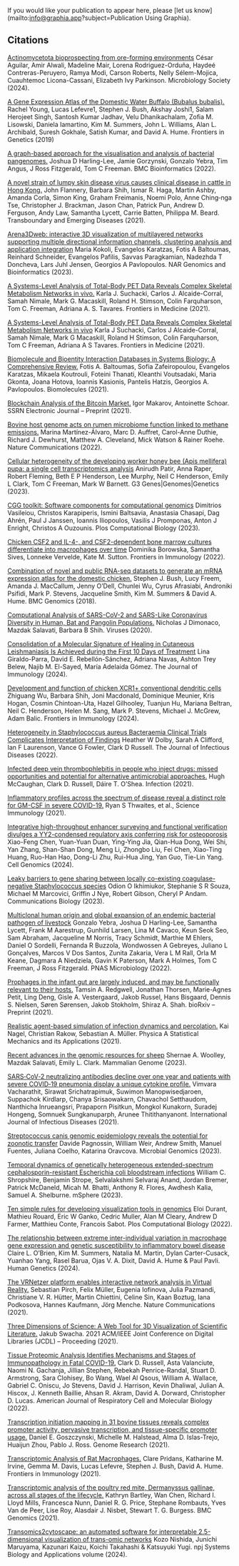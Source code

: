 If you would like your publication to appear here, please [let us know](mailto:info@graphia.app?subject=Publication Using Graphia).

## **Citations**

[Actinomycetota bioprospecting from ore-forming environments](https://www.microbiologyresearch.org/content/journal/mgen/10.1099/mgen.0.001253) César Aguilar, Amir Alwali, Madeline Mair, Lorena Rodriguez-Orduña, Haydeé Contreras-Peruyero, Ramya Modi, Carson Roberts, Nelly Sélem-Mojica, Cuauhtemoc Licona-Cassani, Elizabeth Ivy Parkinson. Microbiology Society (2024).

[A Gene Expression Atlas of the Domestic Water Buffalo (Bubalus bubalis).](https://www.frontiersin.org/articles/10.3389/fgene.2019.00668/full) Rachel Young, Lucas Lefevre1, Stephen J. Bush, Akshay Joshi1, Salam Herojeet Singh, Santosh Kumar Jadhav, Velu Dhanikachalam, Zofia M. Lisowski, Daniela Iamartino, Kim M. Summers, John L. Williams, Alan L. Archibald, Suresh Gokhale, Satish Kumar, and David A. Hume. Frontiers in Genetics (2019)

[A graph-based approach for the visualisation and analysis of bacterial pangenomes.](https://bmcbioinformatics.biomedcentral.com/articles/10.1186/s12859-022-04898-2) Joshua D Harling-Lee, Jamie Gorzynski, Gonzalo Yebra, Tim Angus, J Ross Fitzgerald, Tom C Freeman. BMC Bioinformatics (2022).

[A novel strain of lumpy skin disease virus causes clinical disease in cattle in Hong Kong.](https://onlinelibrary.wiley.com/doi/10.1111/tbed.14304) John Flannery, Barbara Shih, Ismar R. Haga, Martin Ashby, Amanda Corla, Simon King, Graham Freimanis, Noemi Polo, Anne Ching‐nga Tse, Christopher J. Brackman, Jason Chan, Patrick Pun, Andrew D. Ferguson, Andy Law, Samantha Lycett, Carrie Batten, Philippa M. Beard. Transboundary and Emerging Diseases (2021).

[Arena3Dweb: interactive 3D visualization of multilayered networks supporting multiple directional information channels, clustering analysis and application integration](https://academic.oup.com/nargab/article/5/2/lqad053/7185857?login=false) Maria Kokoli, Evangelos Karatzas, Fotis A Baltoumas, Reinhard Schneider, Evangelos Pafilis, Savvas Paragkamian, Nadezhda T Doncheva, Lars Juhl Jensen, Georgios A Pavlopoulos. NAR Genomics and Bioinformatics (2023).

[A Systems-Level Analysis of Total-Body PET Data Reveals Complex Skeletal Metabolism Networks in vivo.](https://www.frontiersin.org/articles/10.3389/fmed.2021.740615/full) Karla J. Suchacki, Carlos J. Alcaide-Corral, Samah Nimale, Mark G. Macaskill, Roland H. Stimson, Colin Farquharson, Tom C. Freeman, Adriana A. S. Tavares. Frontiers in Medicine (2021).

[A Systems-Level Analysis of Total-Body PET Data Reveals Complex Skeletal Metabolism Networks in vivo](https://www.frontiersin.org/journals/medicine/articles/10.3389/fmed.2021.740615/full) Karla J Suchacki, Carlos J Alcaide-Corral, Samah Nimale, Mark G Macaskill, Roland H Stimson, Colin Farquharson, Tom C Freeman, Adriana A S Tavares. Frontiers in Medicine (2021).

[Biomolecule and Bioentity Interaction Databases in Systems Biology: A Comprehensive Review.](https://www.mdpi.com/2218-273X/11/8/1245) Fotis A. Baltoumas, Sofia Zafeiropoulou, Evangelos Karatzas, Mikaela Koutrouli, Foteini Thanati, Kleanthi Voutsadaki, Maria Gkonta, Joana Hotova, Ioannis Kasionis, Pantelis Hatzis, Georgios A. Pavlopoulos. Biomolecules (2021).

[Blockchain Analysis of the Bitcoin Market.](https://papers.ssrn.com/sol3/papers.cfm?abstract_id=3942181) Igor Makarov, Antoinette Schoar. SSRN Electronic Journal – Preprint (2021).

[Bovine host genome acts on rumen microbiome function linked to methane emissions.](https://www.nature.com/articles/s42003-022-03293-0) Marina Martínez-Álvaro, Marc D. Auffret, Carol-Anne Duthie, Richard J. Dewhurst, Matthew A. Cleveland, Mick Watson & Rainer Roehe. Nature Communications (2022).

[Cellular heterogeneity of the developing worker honey bee (Apis mellifera) pupa: a single cell transcriptomics analysis](https://academic.oup.com/g3journal/article/13/10/jkad178/7238037) Anirudh Patir, Anna Raper, Robert Fleming, Beth E P Henderson, Lee Murphy, Neil C Henderson, Emily L Clark, Tom C Freeman, Mark W Barnett. G3 Genes\|Genomes\|Genetics (2023).

[CGG toolkit: Software components for computational genomics](https://journals.plos.org/ploscompbiol/article?id=10.1371/journal.pcbi.1011498) Dimitrios Vasileiou, Christos Karapiperis, Ismini Baltsavia, Anastasia Chasapi, Dag Ahrén, Paul J Janssen, Ioannis Iliopoulos, Vasilis J Promponas, Anton J Enright, Christos A Ouzounis. Plos Computational Biology (2023).

[Chicken CSF2 and IL-4-, and CSF2-dependent bone marrow cultures differentiate into macrophages over time](https://www.frontiersin.org/journals/immunology/articles/10.3389/fimmu.2022.1064084/full) Dominika Borowska, Samantha Sives, Lonneke Vervelde, Kate M. Sutton. Frontiers in Immunology (2022).

[Combination of novel and public RNA-seq datasets to generate an mRNA expression atlas for the domestic chicken.](https://bmcgenomics.biomedcentral.com/articles/10.1186/s12864-018-4972-7) Stephen J. Bush, Lucy Freem, Amanda J. MacCallum, Jenny O’Dell, Chunlei Wu, Cyrus Afrasiabi, Androniki Psifidi, Mark P. Stevens, Jacqueline Smith, Kim M. Summers & David A. Hume. BMC Genomics (2018).

[Computational Analysis of SARS-CoV-2 and SARS-Like Coronavirus Diversity in Human, Bat and Pangolin Populations.](https://pubmed.ncbi.nlm.nih.gov/33396801/) Nicholas J Dimonaco, Mazdak Salavati, Barbara B Shih. Viruses (2020).

[Consolidation of a Molecular Signature of Healing in Cutaneous Leishmaniasis Is Achieved during the First 10 Days of Treatment](https://journals.aai.org/jimmunol/article-abstract/212/5/894/266619/Consolidation-of-a-Molecular-Signature-of-Healing) Lina Giraldo-Parra, David E. Rebellón-Sánchez, Adriana Navas, Ashton Trey Belew, Najib M. El-Sayed, María Adelaida Gómez. The Journal of Immunology (2024).

[Development and function of chicken XCR1+ conventional dendritic cells](https://www.frontiersin.org/journals/immunology/articles/10.3389/fimmu.2023.1273661/full) Zhiguang Wu, Barbara Shih, Joni Macdonald, Dominique Meunier, Kris Hogan, Cosmin Chintoan-Uta, Hazel Gilhooley, Tuanjun Hu, Mariana Beltran, Neil C. Henderson, Helen M. Sang, Mark P. Stevens, Michael J. McGrew, Adam Balic. Frontiers in Immunology (2024).

[Heterogeneity in Staphylococcus aureus Bacteraemia Clinical Trials Complicates Interpretation of Findings](https://academic.oup.com/jid/article/226/4/723/6593971) Heather W Dolby, Sarah A Clifford, Ian F Laurenson, Vance G Fowler, Clark D Russell. The Journal of Infectious Diseases (2022).

[Infected deep vein thrombophlebitis in people who inject drugs: missed opportunities and potential for alternative antimicrobial approaches.](https://pubmed.ncbi.nlm.nih.gov/34727367/) Hugh McCaughan, Clark D. Russell, Dáire T. O’Shea. Infection (2021).

[Inflammatory profiles across the spectrum of disease reveal a distinct role for GM-CSF in severe COVID-19.](https://www.science.org/doi/10.1126/sciimmunol.abg9873) Ryan S Thwaites, et al., Science Immunology (2021).

[Integrative high-throughput enhancer surveying and functional verification divulges a YY2-condensed regulatory axis conferring risk for osteoporosis](https://www.cell.com/cell-genomics/fulltext/S2666-979X%2824%2900028-4) Xiao-Feng Chen, Yuan-Yuan Duan, Ying-Ying Jia, Qian-Hua Dong, Wei Shi, Yan Zhang, Shan-Shan Dong, Meng Li, Zhongbo Liu, Fei Chen, Xiao-Ting Huang, Ruo-Han Hao, Dong-Li Zhu, Rui-Hua Jing, Yan Guo, Tie-Lin Yang. Cell Genomics (2024).

[Leaky barriers to gene sharing between locally co-existing coagulase-negative Staphylococcus species](https://www.nature.com/articles/s42003-023-04877-0) Odion O Ikhimiukor, Stephanie S R Souza, Michael M Marcovici, Griffin J Nye, Robert Gibson, Cheryl P Andam. Communications Biology (2023).

[Multiclonal human origin and global expansion of an endemic bacterial pathogen of livestock](https://www.pnas.org/doi/10.1073/pnas.2211217119) Gonzalo Yebra, Joshua D Harling-Lee, Samantha Lycett, Frank M Aarestrup, Gunhild Larsen, Lina M Cavaco, Keun Seok Seo, Sam Abraham, Jacqueline M Norris, Tracy Schmidt, Marthie M Ehlers, Daniel O Sordelli, Fernanda R Buzzola, Wondwossen A Gebreyes, Juliano L Gonçalves, Marcos V Dos Santos, Zunita Zakaria, Vera L M Rall, Orla M Keane, Dagmara A Niedziela, Gavin K Paterson, Mark A Holmes, Tom C Freeman, J Ross Fitzgerald. PNAS Microbiology (2022).

[Prophages in the infant gut are largely induced, and may be functionally relevant to their hosts.](https://www.biorxiv.org/content/10.1101/2021.06.25.449885v1.article-info) Tamsin A. Redgwell, Jonathan Thorsen, Marie-Agnes Petit, Ling Deng, Gisle A. Vestergaard, Jakob Russel, Hans Bisgaard, Dennis S. Nielsen, Søren Sørensen, Jakob Stokholm, Shiraz A. Shah. bioRxiv – Preprint (2021).

[Realistic agent-based simulation of infection dynamics and percolation.](https://www.sciencedirect.com/science/article/abs/pii/S0378437121005951) Kai Nagel, Christian Rakow, Sebastian A. Müller. Physica A Statistical Mechanics and its Applications (2021).

[Recent advances in the genomic resources for sheep](https://link.springer.com/article/10.1007/s00335-023-10018-z) Shernae A. Woolley, Mazdak Salavati, Emily L. Clark. Mammalian Genome (2023).

[SARS‐CoV‐2 neutralizing antibodies decline over one year and patients with severe COVID‐19 pneumonia display a unique cytokine profile.](https://pubmed.ncbi.nlm.nih.gov/34536610/) Vimvara Vacharathit, Sirawat Srichatrapimuk, Suwimon Manopwisedjaroen, Suppachok Kirdlarp, Chanya Srisaowakarn, Chavachol Setthaudom, Nanthicha Inrueangsri, Prapaporn Pisitkun, Mongkol Kunakorn, Suradej Hongeng, Somnuek Sungkanuparph, Arunee Thitithanyanont.  International Journal of Infectious Diseases (2021).

[Streptococcus canis genomic epidemiology reveals the potential for zoonotic transfer](https://www.microbiologyresearch.org/content/journal/mgen/10.1099/mgen.0.000974) Davide Pagnossin, William Weir, Andrew Smith, Manuel Fuentes, Juliana Coelho, Katarina Oravcova. Microbial Genomics (2023).

[Temporal dynamics of genetically heterogeneous extended-spectrum cephalosporin-resistant Escherichia coli bloodstream infections](https://journals.asm.org/doi/10.1128/msphere.00183-23) William C. Shropshire, Benjamin Strope, Selvalakshmi Selvaraj Anand, Jordan Bremer, Patrick McDaneld, Micah M. Bhatti, Anthony R. Flores, Awdhesh Kalia, Samuel A. Shelburne. mSphere (2023).

[Ten simple rules for developing visualization tools in genomics](https://journals.plos.org/ploscompbiol/article?id=10.1371/journal.pcbi.1010622) Eloi Durant, Mathieu Rouard, Eric W Ganko, Cedric Muller, Alan M Cleary, Andrew D Farmer, Matthieu Conte, Francois Sabot. Plos Computational Biology (2022).

[The relationship between extreme inter-individual variation in macrophage gene expression and genetic susceptibility to inflammatory bowel disease](https://link.springer.com/article/10.1007/s00439-024-02642-9) Claire L. O’Brien, Kim M. Summers, Natalia M. Martin, Dylan Carter-Cusack, Yuanhao Yang, Rasel Barua, Ojas V. A. Dixit, David A. Hume & Paul Pavli. Human Genetics (2024).

[The VRNetzer platform enables interactive network analysis in Virtual Reality.](https://www.nature.com/articles/s41467-021-22570-w) Sebastian Pirch, Felix Müller, Eugenia Iofinova, Julia Pazmandi, Christiane V. R. Hütter, Martin Chiettini, Celine Sin, Kaan Boztug, Iana Podkosova, Hannes Kaufmann, Jörg Menche. Nature Communications (2021).

[Three Dimensions of Science: A Web Tool for 3D Visualization of Scientific Literature.](https://ieeexplore.ieee.org/document/9651756) Jakub Swacha. 2021 ACM/IEEE Joint Conference on Digital Libraries (JCDL) – Proceeding (2021).

[Tissue Proteomic Analysis Identifies Mechanisms and Stages of Immunopathology in Fatal COVID-19.](https://www.atsjournals.org/doi/full/10.1165/rcmb.2021-0358OC) Clark D. Russell, Asta Valanciute, Naomi N. Gachanja, Jillian Stephen, Rebekah Penrice-Randal, Stuart D. Armstrong, Sara Clohisey, Bo Wang, Wael Al Qsous, William A. Wallace, Gabriel C. Oniscu, Jo Stevens, David J. Harrison, Kevin Dhaliwal, Julian A. Hiscox, J. Kenneth Baillie, Ahsan R. Akram, David A. Dorward, Christopher D. Lucas. American Journal of Respiratory Cell and Molecular Biology (2022).

[Transcription initiation mapping in 31 bovine tissues reveals complex promoter activity, pervasive transcription, and tissue-specific promoter usage.](https://genome.cshlp.org/content/early/2021/03/15/gr.267336.120) Daniel E. Goszczynski, Michelle M. Halstead, Alma D. Islas-Trejo, Huaijun Zhou, Pablo J. Ross. Genome Research (2021).

[Transcriptomic Analysis of Rat Macrophages.](https://www.frontiersin.org/articles/10.3389/fimmu.2020.594594/full) Clare Pridans, Katharine M. Irvine, Gemma M. Davis, Lucas Lefevre, Stephen J. Bush, David A. Hume. Frontiers in Immunology (2021).

[Transcriptomic analysis of the poultry red mite, Dermanyssus gallinae, across all stages of the lifecycle.](https://bmcgenomics.biomedcentral.com/articles/10.1186/s12864-021-07547-9) Kathryn Bartley, Wan Chen, Richard I. Lloyd Mills, Francesca Nunn, Daniel R. G. Price, Stephane Rombauts, Yves Van de Peer, Lise Roy, Alasdair J. Nisbet, Stewart T. G. Burgess. BMC Genomics (2021).

[Transomics2cytoscape: an automated software for interpretable 2.5-dimensional visualization of trans-omic networks](https://www.nature.com/articles/s41540-024-00342-8) Kozo Nishida, Junichi Maruyama, Kazunari Kaizu, Koichi Takahashi & Katsuyuki Yugi. npj Systems Biology and Applications volume (2024).

